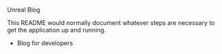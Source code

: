 Unreal Blog

This README would normally document whatever steps are necessary to get the
application up and running.

* Blog for developers
